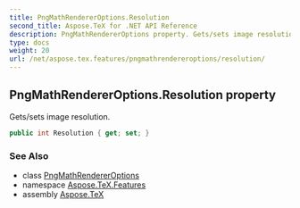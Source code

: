 ```yaml
---
title: PngMathRendererOptions.Resolution
second_title: Aspose.TeX for .NET API Reference
description: PngMathRendererOptions property. Gets/sets image resolution
type: docs
weight: 20
url: /net/aspose.tex.features/pngmathrendereroptions/resolution/
---
```

## PngMathRendererOptions.Resolution property

Gets/sets image resolution.

```csharp
public int Resolution { get; set; }
```

### See Also

* class [PngMathRendererOptions](../)
* namespace [Aspose.TeX.Features](../../pngmathrendereroptions/)
* assembly [Aspose.TeX](../../../)


